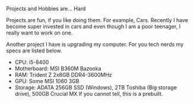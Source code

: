 Projects and Hobbies are... Hard

Projects are fun, if you like doing them. For example, Cars. Recently I have
become super invested in cars and even though I am a poor teenager, I really
want to work on one.

Another project I have is upgrading my computer. For you tech nerds my specs
are listed below.
- CPU: i5-8400
- Motherboard: MSI B360M Bazooka
- RAM: Trident Z 2x8GB DDR4-3600MHz
- GPU: Some MSI 1060 3GB
- Storage: ADATA 256GB SSD (Windows), 2TB Toshiba (Big storage drive), 500GB Crucial MX
If you cannot tell, this is a prebuilt.
